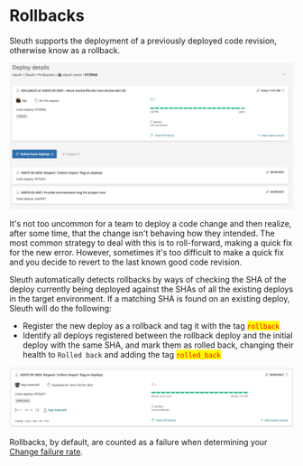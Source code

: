 # Rollbacks

Sleuth supports the deployment of a previously deployed code revision, otherwise know as a rollback.

![](../../.gitbook/assets/sleuth-sleuth-973f846-2021-06-24-15-03-47.png)

It's not too uncommon for a team to deploy a code change and then realize, after some time, that the change isn't behaving how they intended. The most common strategy to deal with this is to roll-forward, making a quick fix for the new error. However, sometimes it's too difficult to make a quick fix and you decide to revert to the last known good code revision.

Sleuth automatically detects rollbacks by ways of checking the SHA of the deploy currently being deployed against the SHAs of all the existing deploys in the target environment. If a matching SHA is found on an existing deploy, Sleuth will do the following:

* Register the new deploy as a rollback and tag it with the tag <mark style="color:red;">`rollback`</mark>
* Identify all deploys registered between the rollback deploy and the initial deploy with the same SHA, and mark them as rolled back, changing their health to `Rolled back` and adding the tag <mark style="color:red;">`rolled_back`</mark>

![](../../.gitbook/assets/sleuth-sleuth-f976d31-2021-06-24-15-13-10.png)

Rollbacks, by default, are counted as a failure when determining your [Change failure rate](../../accelerate-metrics/change-failure-rate.md).
